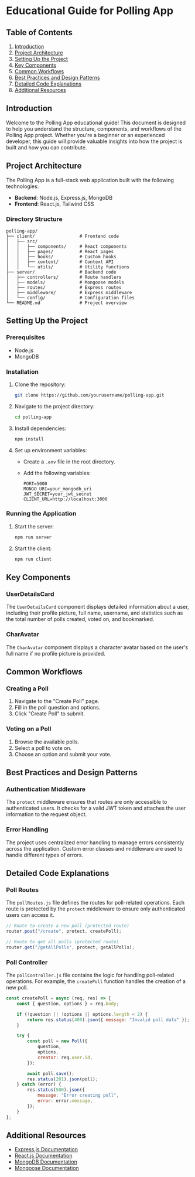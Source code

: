 # Educational Guide for Polling App

## Table of Contents

1. [Introduction](#introduction)
2. [Project Architecture](#project-architecture)
3. [Setting Up the Project](#setting-up-the-project)
4. [Key Components](#key-components)
5. [Common Workflows](#common-workflows)
6. [Best Practices and Design Patterns](#best-practices-and-design-patterns)
7. [Detailed Code Explanations](#detailed-code-explanations)
8. [Additional Resources](#additional-resources)

## Introduction

Welcome to the Polling App educational guide! This document is designed to help you understand the structure, components, and workflows of the Polling App project. Whether you're a beginner or an experienced developer, this guide will provide valuable insights into how the project is built and how you can contribute.

## Project Architecture

The Polling App is a full-stack web application built with the following technologies:

- **Backend**: Node.js, Express.js, MongoDB
- **Frontend**: React.js, Tailwind CSS

### Directory Structure

```
polling-app/
├── client/                 # Frontend code
│   ├── src/
│   │   ├── components/     # React components
│   │   ├── pages/          # React pages
│   │   ├── hooks/          # Custom hooks
│   │   ├── context/        # Context API
│   │   └── utils/          # Utility functions
├── server/                 # Backend code
│   ├── controllers/        # Route handlers
│   ├── models/             # Mongoose models
│   ├── routes/             # Express routes
│   ├── middleware/         # Express middleware
│   └── config/             # Configuration files
└── README.md               # Project overview
```

## Setting Up the Project

### Prerequisites

- Node.js
- MongoDB

### Installation

1. Clone the repository:

    ```bash
    git clone https://github.com/yourusername/polling-app.git
    ```

2. Navigate to the project directory:

    ```bash
    cd polling-app
    ```

3. Install dependencies:

    ```bash
    npm install
    ```

4. Set up environment variables:
    - Create a `.env` file in the root directory.
    - Add the following variables:

        ```
        PORT=5000
        MONGO_URI=your_mongodb_uri
        JWT_SECRET=your_jwt_secret
        CLIENT_URL=http://localhost:3000
        ```

### Running the Application

1. Start the server:

    ```bash
    npm run server
    ```

2. Start the client:

    ```bash
    npm run client
    ```

## Key Components

### UserDetailsCard

The `UserDetailsCard` component displays detailed information about a user, including their profile picture, full name, username, and statistics such as the total number of polls created, voted on, and bookmarked.

### CharAvatar

The `CharAvatar` component displays a character avatar based on the user's full name if no profile picture is provided.

## Common Workflows

### Creating a Poll

1. Navigate to the "Create Poll" page.
2. Fill in the poll question and options.
3. Click "Create Poll" to submit.

### Voting on a Poll

1. Browse the available polls.
2. Select a poll to vote on.
3. Choose an option and submit your vote.

## Best Practices and Design Patterns

### Authentication Middleware

The `protect` middleware ensures that routes are only accessible to authenticated users. It checks for a valid JWT token and attaches the user information to the request object.

### Error Handling

The project uses centralized error handling to manage errors consistently across the application. Custom error classes and middleware are used to handle different types of errors.

## Detailed Code Explanations

### Poll Routes

The `pollRoutes.js` file defines the routes for poll-related operations. Each route is protected by the `protect` middleware to ensure only authenticated users can access it.

```javascript
// Route to create a new poll (protected route)
router.post("/create", protect, createPoll);

// Route to get all polls (protected route)
router.get("/getAllPolls", protect, getAllPolls);
```

### Poll Controller

The `pollController.js` file contains the logic for handling poll-related operations. For example, the `createPoll` function handles the creation of a new poll.

```javascript
const createPoll = async (req, res) => {
    const { question, options } = req.body;

    if (!question || !options || options.length < 2) {
        return res.status(400).json({ message: "Invalid poll data" });
    }

    try {
        const poll = new Poll({
            question,
            options,
            creator: req.user.id,
        });

        await poll.save();
        res.status(201).json(poll);
    } catch (error) {
        res.status(500).json({
            message: "Error creating poll",
            error: error.message,
        });
    }
};
```

## Additional Resources

- [Express.js Documentation](https://expressjs.com/)
- [React.js Documentation](https://reactjs.org/)
- [MongoDB Documentation](https://docs.mongodb.com/)
- [Mongoose Documentation](https://mongoosejs.com/)
